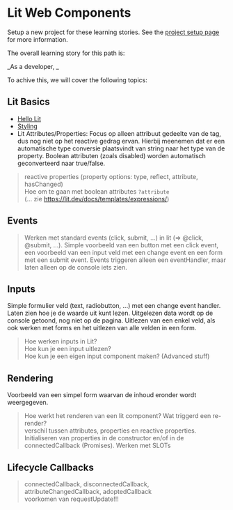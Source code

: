 # Lit Web Components

Setup a new project for these learning stories. See the [project setup page](project-setup.md) for more information.

The overall learning story for this path is:

_As a developer, _

To achive this, we will cover the following topics:

## Lit Basics

- [Hello Lit](./hello-lit.md)
- [Styling](./styling.md)
- Lit Attributes/Properties: Focus op alleen attribuut gedeelte van de tag, dus nog niet op het reactive gedrag ervan.
  Hierbij meenemen dat er een automatische type conversie plaatsvindt van string naar het type van de property.
  Boolean attributen (zoals disabled) worden automatisch geconverteerd naar true/false.

> reactive properties (property options: type, reflect, attribute, hasChanged)  
> Hoe om te gaan met boolean attributes `?attribute`  
> (... zie https://lit.dev/docs/templates/expressions/)

## Events

> Werken met standard events (click, submit, ...) in lit (=> @click, @submit, ...).
Simple voorbeeld van een button met een click event, een voorbeeld van een input veld met een change event en een form met een submit event. Events triggeren alleen een eventHandler, maar laten alleen op de console iets zien.

## Inputs

Simple formulier veld (text, radiobutton, ...) met een change event handler. Laten zien hoe je de waarde uit kunt lezen. Uitgelezen data wordt op de console getoond, nog niet op de pagina.
Uitlezen van een enkel veld, als ook werken met forms en het uitlezen van alle velden in een form.
> Hoe werken inputs in Lit?  
> Hoe kun je een input uitlezen?  
> Hoe kun je een eigen input component maken? (Advanced stuff)

## Rendering

Voorbeeld van een simpel form waarvan de inhoud eronder wordt weergegeven.
> Hoe werkt het renderen van een lit component?
> Wat triggerd een re-render?  
> verschil tussen attributes, properties en reactive properties.
> Initialiseren van properties in de constructor en/of in de connectedCallback (Promises).
> Werken met SLOTs  

## Lifecycle Callbacks

> connectedCallback, disconnectedCallback, attributeChangedCallback, adoptedCallback  
> voorkomen van requestUpdate!!!
